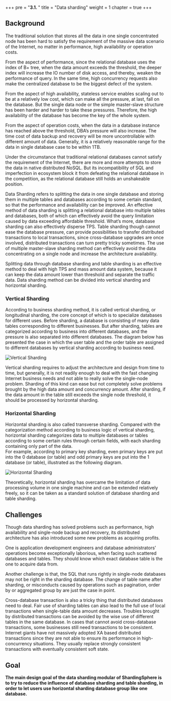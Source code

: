 +++
pre = "<b>3.1. </b>"
title = "Data sharding"
weight = 1
chapter = true
+++

## Background

The traditional solution that stores all the data in one single concentrated node has been hard to satisfy the requirement of the massive data scenario of the Internet, no matter in performance, high availability or operation costs.

From the aspect of performance, since the relational database uses the index of B+ tree, when the data amount exceeds the threshold, the deeper index will increase the IO number of disk access, and thereby, weaken the performance of query. 
In the same time, high concurrency requests also make the centralized database to be the biggest defect of the system.

From the aspect of high availability, stateless service enables scaling out to be at a relatively low cost, which can make all the pressure, at last, fall on the database. 
But the single data node or the simple master-slave structure has been harder and harder to take these pressures. 
Therefore, the high availability of the database has become the key of the whole system.

From the aspect of operation costs, when the data in a database instance has reached above the threshold, DBA’s pressure will also increase. 
The time cost of data backup and recovery will be more uncontrollable with different amount of data. 
Generally, it is a relatively reasonable range for the data in single database case to be within 1TB.

Under the circumstance that traditional relational databases cannot satisfy the requirement of the Internet, there are more and more attempts to store the data in native distributed NoSQL.
But its incompatibility of SQL and imperfection in ecosystem block it from defeating the relational database in the competition, as the relational database still holds an unshakeable position.

Data Sharding refers to splitting the data in one single database and storing them in multiple tables and databases according to some certain standard, so that the performance and availability can be improved. 
An effective method of data sharding is splitting a relational database into multiple tables and databases, both of which can effectively avoid the query limitation caused by data exceeding affordable threshold. 
What’s more, database sharding can also effectively disperse TPS. 
Table sharding though cannot ease the database pressure, can provide possibilities to transfer distributed transactions to local transactions, since cross-database upgrades are once involved, distributed transactions can turn pretty tricky sometimes. 
The use of multiple master-slave sharding method can effectively avoid the data concentrating on a single node and increase the architecture availability.

Splitting data through database sharding and table sharding is an effective method to deal with high TPS and mass amount data system, because it can keep the data amount lower than threshold and separate the traffic data. 
Data sharding method can be divided into vertical sharding and horizontal sharding.

### Vertical Sharding

According to business sharding method, it is called vertical sharding, or longitudinal sharding, the core concept of which is to specialize databases for different uses. 
Before sharding, a database is consisting of many data tables corresponding to different businesses. 
But after sharding, tables are categorized according to business into different databases, and the pressure is also separated into different databases. 
The diagram below has presented the case in which the user table and the order table are assigned to different databases by vertical sharding according to business need.

![Vertical Sharding](http://shardingsphere.apache.org/document/current/img/sharding/vertical_sharding.png)

Vertical sharding requires to adjust the architecture and design from time to time, but generally, it is not readily enough to deal with the fast changing Internet business needs and not able to really solve the single-node problem. 
Sharding of this kind can ease but not completely solve problems brought by the high data amount and concurrency amount. 
After sharding, if the data amount in the table still exceeds the single node threshold, it should be processed by horizontal sharding.

### Horizontal Sharding

Horizontal sharding is also called transverse sharding. 
Compared with the categorization method according to business logic of vertical sharding, 
horizontal sharding categorizes data to multiple databases or tables according to some certain rules through certain fields, with each sharding containing only part of the data.  
For example, according to primary key sharding, even primary keys are put into the 0 database (or table) and odd primary keys are put into the 1 database (or table), illustrated as the following diagram.

![Horizontal Sharding](http://shardingsphere.apache.org/document/current/img/sharding/horizontal_sharding.png)

Theoretically, horizontal sharding has overcame the limitation of data processing volume in one single machine and can be extended relatively freely, so it can be taken as a standard solution of database sharding and table sharding.

## Challenges

Though data sharding has solved problems such as performance, high availability and single-node backup and recovery, its distributed architecture has also introduced some new problems as acquiring profits.

One is application development engineers and database administrators’ operations become exceptionally laborious, when facing such scattered databases and tables. 
They should know which exact database table is the one to acquire data from.

Another challenge is that, the SQL that runs rightly in single-node databases may not be right in the sharding database. 
The change of table name after sharding, or misconducts caused by operations such as pagination, order by or aggregated group by are just the case in point.

Cross-database transaction is also a tricky thing that distributed databases need to deal. 
Fair use of sharding tables can also lead to the full use of local transactions when single-table data amount decreases. 
Troubles brought by distributed transactions can be avoided by the wise use of different tables in the same database. 
In cases that cannot avoid cross-database transactions, some businesses still need transactions to be consistent. 
Internet giants have not massively adopted XA based distributed transactions since they are not able to ensure its performance in high-concurrency situations. 
They usually replace strongly consistent transactions with eventually consistent soft state.

## Goal

**The main design goal of the data sharding modular of ShardingSphere is to try to reduce the influence of database sharding and table sharding, in order to let users use horizontal sharding database group like one database.**
